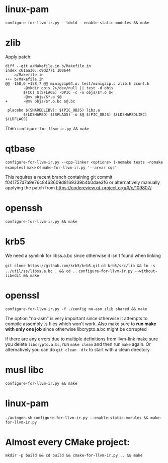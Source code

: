 # linux-pam

`configure-for-llvm-ir.py --ld=ld --enable-static-modules && make`

# zlib

Apply patch:

```
diff --git a/Makefile.in b/Makefile.in
index c61aa30..c9d2771 100644
--- a/Makefile.in
+++ b/Makefile.in
@@ -158,6 +158,7 @@ minigzip64.o: test/minigzip.c zlib.h zconf.h
        -@mkdir objs 2>/dev/null || test -d objs
        $(CC) $(SFLAGS) -DPIC -c -o objs/$*.o $<
        -@mv objs/$*.o $@
+       -@mv objs/$*.o.bc $@.bc

 placebo $(SHAREDLIBV): $(PIC_OBJS) libz.a
        $(LDSHARED) $(SFLAGS) -o $@ $(PIC_OBJS) $(LDSHAREDLIBC) $(LDFLAGS)

```

Then `configure-for-llvm-ir.py && make`

# qtbase

`configure-for-llvm-ir.py --cpp-linker <options> (-nomake tests -nomake examples)`
`make` or `make-for-llvm-ir.py '--ar=ar cqs'`

This requires a recent branch containing git commit f041757d7a9e76c8463609d8169339b4b0dae3f6 or
alternatively manually applying the patch from https://codereview.qt-project.org/#/c/109807/

# openssh

`configure-for-llvm-ir.py && make`

# krb5

We need a symlink for libss.a.bc since otherwise it isn't found when linking

`git clone https://github.com/krb5/krb5.git`
`cd krb5/src/lib && ln -s ../util/ss/libss.a.bc . && cd ..`
`configure-for-llvm-ir.py --without-libedit && make`

# openssl
`configure-for-llvm-ir.py -f ./config no-asm zlib shared && make`

The option "no-asm" is very important since otherwise it attempts to compile assembly .s files which won't work.
Also make sure to **run make with only one job** since otherwise libcrypto.a.bc might be corrupted

If there are any errors due to multiple definitions from llvm-link make sure you delete `libcrypto.a.bc`, run `make clean`
and then run `make` again. Or alternatively you can do `git clean -dfx` to start with a clean directory.

# musl libc

`configure-for-llvm-ir.py && make`


# linux-pam

`./autogen.sh`
`configure-for-llvm-ir.py --enable-static-modules && make-for-llvm-ir.py`

# Almost every CMake project:

`mkdir -p build && cd build && cmake-for-llvm-ir.py .. && make`
